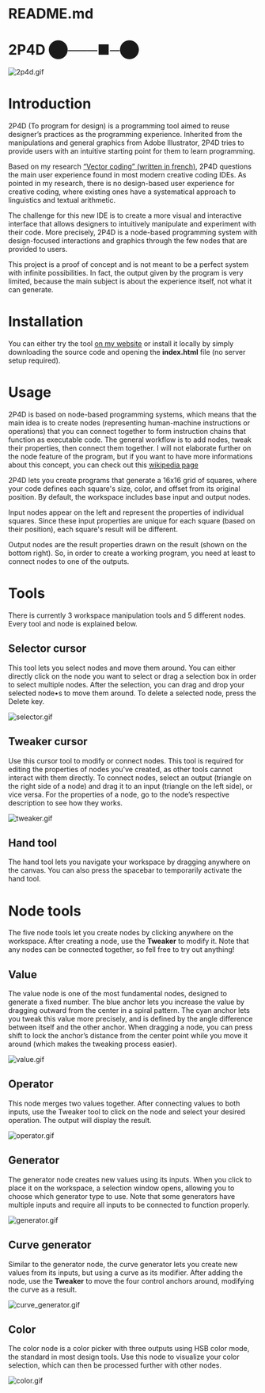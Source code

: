 # README.md

# 2P4D ⬤───■─⬤

![2p4d.gif](./git_files/2p4d.gif)

# Introduction

2P4D (To program for design) is a programming tool aimed to reuse designer’s practices as the programming experience. Inherited from the manipulations and general graphics from Adobe Illustrator, 2P4D tries to provide users with an intuitive starting point for them to learn programming.

Based on my research [“Vector coding” (written in french)](https://estebanver.net/memoire/), 2P4D questions the main user experience found in most modern creative coding IDEs. As pointed in my research, there is no design-based user experience for creative coding, where existing ones have a systematical approach to linguistics and textual arithmetic. 

The challenge for this new IDE is to create a more visual and interactive interface that allows designers to intuitively manipulate and experiment with their code. More precisely, 2P4D is a node-based programming system with design-focused interactions and graphics through the few nodes that are provided to users.

This project is a proof of concept and is not meant to be a perfect system with infinite possibilities. In fact, the output given by the program is very limited, because the main subject is about the experience itself, not what it can generate.

# Installation

You can either try the tool [on my website](https://estebanver.net/tools/2p4d/) or install it locally by simply downloading the source code and opening the **index.html** file (no server setup required).

# Usage

2P4D is based on node-based programming systems, which means that the main idea is to create nodes (representing human-machine instructions or operations) that you can connect together to form instruction chains that function as executable code. The general workflow is to add nodes, tweak their properties, then connect them together. I will not elaborate further on the node feature of the program, but if you want to have more informations about this concept, you can check out this [wikipedia page](https://en.wikipedia.org/wiki/Node_graph_architecture)

2P4D lets you create programs that generate a 16x16 grid of squares, where your code defines each square's size, color, and offset from its original position. By default, the workspace includes base input and output nodes. 

Input nodes appear on the left and represent the properties of individual squares. Since these input properties are unique for each square (based on their position), each square's result will be different.

Output nodes are the result properties drawn on the result (shown on the bottom right). So, in order to create a working program, you need at least to connect nodes to one of the outputs. 

# Tools

There is currently 3 workspace manipulation tools and 5 different nodes. Every tool and node is explained below.

## Selector cursor

This tool lets you select nodes and move them around. You can either directly click on the node you want to select or drag a selection box in order to select multiple nodes. After the selection, you can drag and drop your selected node•s to move them around. To delete a selected node, press the Delete key.

![selector.gif](./git_files/selector.gif)

## Tweaker cursor

Use this cursor tool to modify or connect nodes. This tool is required for editing the properties of nodes you've created, as other tools cannot interact with them directly. To connect nodes, select an output (triangle on the right side of a node) and drag it to an input (triangle on the left side), or vice versa. For the properties of a node, go to the node’s respective description to see how they works. 

![tweaker.gif](./git_files/tweaker.gif)

## Hand tool

The hand tool lets you navigate your workspace by dragging anywhere on the canvas. You can also press the spacebar to temporarily activate the hand tool.

# Node tools

The five node tools let you create nodes by clicking anywhere on the workspace. After creating a node, use the **Tweaker** to modify it. Note that any nodes can be connected together, so fell free to try out anything!

## Value

The value node is one of the most fundamental nodes, designed to generate a fixed number. The blue anchor lets you increase the value by dragging outward from the center in a spiral pattern. The cyan anchor lets you tweak this value more precisely, and is defined by the angle difference between itself and the other anchor. When dragging a node, you can press shift to lock the anchor’s distance from the center point while you move it around (which makes the tweaking process easier).

![value.gif](./git_files/value.gif)

## Operator

This node merges two values together. After connecting values to both inputs, use the Tweaker tool to click on the node and select your desired operation. The output will display the result.

![operator.gif](./git_files/operator.gif)

## Generator

The generator node creates new values using its inputs. When you click to place it on the workspace, a selection window opens, allowing you to choose which generator type to use. Note that some generators have multiple inputs and require all inputs to be connected to function properly.

![generator.gif](./git_files/generator.gif)

## Curve generator

Similar to the generator node, the curve generator lets you create new values from its inputs, but using a curve as its modifier. After adding the node, use the **Tweaker** to move the four control anchors around, modifying the curve as a result. 

![curve_generator.gif](./git_files/curve_generator.gif)

## Color

The color node is a color picker with three outputs using HSB color mode, the standard in most design tools. Use this node to visualize your color selection, which can then be processed further with other nodes.

![color.gif](./git_files/color.gif)